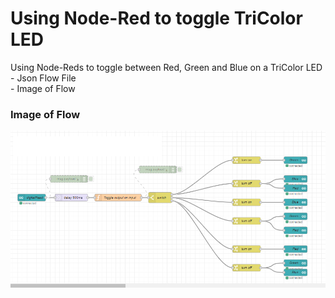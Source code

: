 # Using Node-Red to toggle TriColor LED

Using Node-Reds to toggle between Red, Green and Blue on a TriColor LED <br>
    - Json Flow File<br>
    - Image of Flow<br>
<h3> Image of Flow</h3>

![Image of Flow](NodeRedFlow.PNG)
